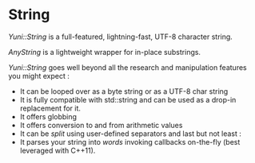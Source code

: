 
String
======

*Yuni::String* is a full-featured, lightning-fast, UTF-8 character string.

*AnyString* is a lightweight wrapper for in-place substrings.

*Yuni::String* goes well beyond all the research and manipulation features
you might expect :
 * It can be looped over as a byte string or as a UTF-8 char string
 * It is fully compatible with std::string and can be used as a drop-in
   replacement for it.
 * It offers globbing
 * It offers conversion to and from arithmetic values
 * It can be *split* using user-defined separators
and last but not least :
 * It parses your string into *words* invoking callbacks on-the-fly
   (best leveraged with C++11).
